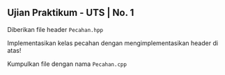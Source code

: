 ## Ujian Praktikum - UTS | No. 1

Diberikan file header `Pecahan.hpp`

Implementasikan kelas pecahan dengan mengimplementasikan header di atas!

Kumpulkan file dengan nama `Pecahan.cpp`

